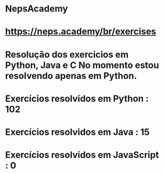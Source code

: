 # NepsAcademy
# https://neps.academy/br/exercises 
# Resolução dos exercicios em Python, Java e C No momento estou resolvendo apenas em Python.
# Exercícios resolvidos em Python : 102
# Exercícios resolvidos em Java : 15
# Exercícios resolvidos em JavaScript : 0
